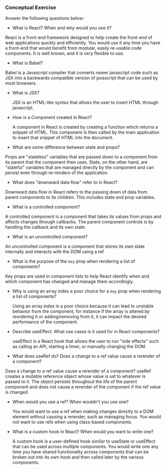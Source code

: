 ### Conceptual Exercise

Answer the following questions below:

- What is React? When and why would you use it?
  
React is a front-end framework designed to help create the front-end of web applications quickly and efficiently. You would use it any time you have a front-end that would benefit from modular, easily re-usable code components. It is well known, and it is very flexible to use.

- What is Babel?
 
 Babel is a Javascript compiler that converts newer javascript code such as JSX into a backwards compatible version of javascript that can be used by most browsers.

- What is JSX?

  JSX is an HTML-like syntax that allows the user to insert HTML through javascript.

- How is a Component created in React?

  A component in React is created by creating a function which returns a snippet of HTML. This component is then called by the main application to insert that snippet of HTML into the document.

- What are some difference between state and props?
 
 Props are "stateless" variables that are passed down to a component from its parent that the component then uses. State, on the other hand, are "stateful" variables that are managed directly by the component and can persist even through re-renders of the application.

- What does "downward data flow" refer to in React?
 
 Downward data flow in React refers to the passing down of data from parent components to its children. This includes state and prop variables.

- What is a controlled component?
 
 A controlled component is a component that takes its values from props and affects changes through callbacks. The parent component controls is by handling the callback and its own state.

- What is an uncontrolled component?
 
 An uncontrolled component is a component that stores its own state internally and interacts with the DOM using a ref.

- What is the purpose of the `key` prop when rendering a list of components?
 
 Key props are used in component lists to help React identify when and which component has changed and manage them accordingly.

- Why is using an array index a poor choice for a `key` prop when rendering a list of components?

  Using an array index is a poor choice because it can lead to unstable behavior from the component, for instance if the array is altered by reordering it or adding/removing from it, it can impact the desired performance of the component.

- Describe useEffect. What use cases is it used for in React components?

  useEffect is a React hook that allows the user to run "side effects" such as calling an API, starting a timer, or manually changing the DOM.

- What does useRef do? Does a change to a ref value cause a rerender of a component?
 
 Does a change to a ref value cause a rerender of a component? useRef creates a mutable reference object whose value is set to whatever is passed to it. The object persists throughout the life of the parent component and does not cause a rerender of the component if the ref value is changed

- When would you use a ref? When wouldn't you use one?

  You would want to use a ref when making changes directly to a DOM element without causing a rerender, such as managing focus. You would not want to use refs when using class-based components.

- What is a custom hook in React? When would you want to write one?

  A custom hook is a user-defined hook similar to useState or useEffect that can be used across multiple components. You would write one any time you have shared functionality across components that can be broken out into its own hook and then called later by the various components.